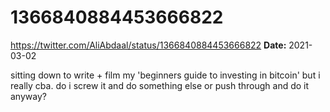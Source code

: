 # 1366840884453666822
https://twitter.com/AliAbdaal/status/1366840884453666822
**Date:** 2021-03-02

sitting down to write + film my 'beginners guide to investing in bitcoin' but i really cba. do i screw it and do something else or push through and do it anyway?

